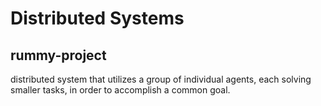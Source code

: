 # Distributed Systems

## rummy-project
distributed system that utilizes a group of individual agents, each solving smaller tasks, in order to accomplish a common goal.
